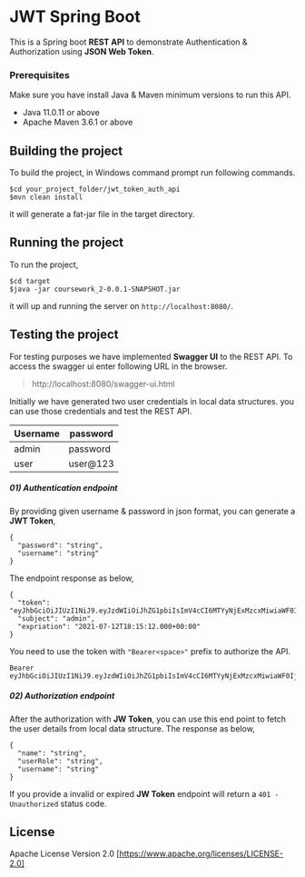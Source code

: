 # JWT Spring Boot
This is a Spring boot **REST API** to demonstrate Authentication & Authorization using **JSON Web Token**.

### Prerequisites

Make sure you have install Java & Maven minimum versions to run this API.
- Java 11.0.11 or above
- Apache Maven 3.6.1 or above

## Building the project

To build the project, in Windows command prompt run following commands.

	$cd your_project_folder/jwt_token_auth_api
	$mvn clean install

it will generate a fat-jar file in the target directory.

## Running the project

To run the project,
	
	$cd target
	$java -jar coursework_2-0.0.1-SNAPSHOT.jar

it will up and running the server on `http://localhost:8080/`.

## Testing the project

For testing purposes we have implemented **Swagger UI** to the REST API. To access the swagger ui enter following URL in the browser.

> http://localhost:8080/swagger-ui.html

Initially we have generated two user credentials in local data structures. you can use those credentials and test the REST API.

| Username | password |
| ------ | ------ |
| admin | password |
| user | user@123 |

##### 01) Authentication endpoint

By providing given username & password in json format, you can generate a **JWT Token**,

    {
      "password": "string",
      "username": "string"
    }

The endpoint response as below,

    {
      "token": "eyJhbGciOiJIUzI1NiJ9.eyJzdWIiOiJhZG1pbiIsImV4cCI6MTYyNjExMzcxMiwiaWF0IjoxNjI2MTEwMTEyfQ.SIiMBFy_eYpTsETBlhteCK0AyaxMYJEenK8fZMAOzT4",
      "subject": "admin",
      "expriation": "2021-07-12T18:15:12.000+00:00"
    }

You need to use the token with `"Bearer<space>"` prefix to authorize the API.

    Bearer eyJhbGciOiJIUzI1NiJ9.eyJzdWIiOiJhZG1pbiIsImV4cCI6MTYyNjExMzcxMiwiaWF0IjoxNjI2MTEwMTEyfQ.SIiMBFy_eYpTsETBlhteCK0AyaxMYJEenK8fZMAOzT4

##### 02) Authorization endpoint

After the authorization with **JW Token**, you can use this end point to fetch the user details from local data structure. The response as below,

    {
      "name": "string",
      "userRole": "string",
      "username": "string"
    }

If you provide a invalid or expired **JW Token** endpoint will return a `401 - Unauthorized` status code.

## License

Apache License Version 2.0 [https://www.apache.org/licenses/LICENSE-2.0]